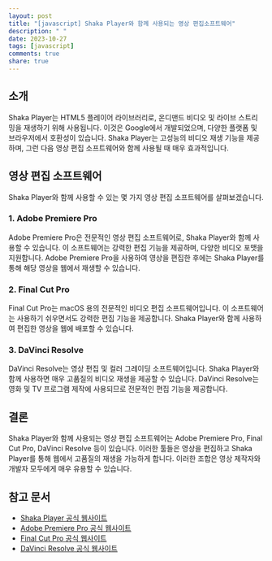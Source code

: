 ```yaml
---
layout: post
title: "[javascript] Shaka Player와 함께 사용되는 영상 편집소프트웨어"
description: " "
date: 2023-10-27
tags: [javascript]
comments: true
share: true
---
```


## 소개
Shaka Player는 HTML5 플레이어 라이브러리로, 온디맨드 비디오 및 라이브 스트리밍을 재생하기 위해 사용됩니다. 이것은 Google에서 개발되었으며, 다양한 플랫폼 및 브라우저에서 호환성이 있습니다. Shaka Player는 고성능의 비디오 재생 기능을 제공하며, 그런 다음 영상 편집 소프트웨어와 함께 사용될 때 매우 효과적입니다.

## 영상 편집 소프트웨어
Shaka Player와 함께 사용할 수 있는 몇 가지 영상 편집 소프트웨어를 살펴보겠습니다.

### 1. Adobe Premiere Pro
Adobe Premiere Pro은 전문적인 영상 편집 소프트웨어로, Shaka Player와 함께 사용할 수 있습니다. 이 소프트웨어는 강력한 편집 기능을 제공하며, 다양한 비디오 포맷을 지원합니다. Adobe Premiere Pro을 사용하여 영상을 편집한 후에는 Shaka Player를 통해 해당 영상을 웹에서 재생할 수 있습니다.

### 2. Final Cut Pro
Final Cut Pro는 macOS 용의 전문적인 비디오 편집 소프트웨어입니다. 이 소프트웨어는 사용하기 쉬우면서도 강력한 편집 기능을 제공합니다. Shaka Player와 함께 사용하여 편집한 영상을 웹에 배포할 수 있습니다.

### 3. DaVinci Resolve
DaVinci Resolve는 영상 편집 및 컬러 그레이딩 소프트웨어입니다. Shaka Player와 함께 사용하면 매우 고품질의 비디오 재생을 제공할 수 있습니다. DaVinci Resolve는 영화 및 TV 프로그램 제작에 사용되므로 전문적인 편집 기능을 제공합니다.

## 결론
Shaka Player와 함께 사용되는 영상 편집 소프트웨어는 Adobe Premiere Pro, Final Cut Pro, DaVinci Resolve 등이 있습니다. 이러한 툴들은 영상을 편집하고 Shaka Player를 통해 웹에서 고품질의 재생을 가능하게 합니다. 이러한 조합은 영상 제작자와 개발자 모두에게 매우 유용할 수 있습니다.

## 참고 문서
- [Shaka Player 공식 웹사이트](https://shaka-player-demo.appspot.com/docs/api/tutorial-getting-started.html)
- [Adobe Premiere Pro 공식 웹사이트](https://www.adobe.com/products/premiere.html)
- [Final Cut Pro 공식 웹사이트](https://www.apple.com/final-cut-pro/)
- [DaVinci Resolve 공식 웹사이트](https://www.blackmagicdesign.com/products/davinciresolve/)